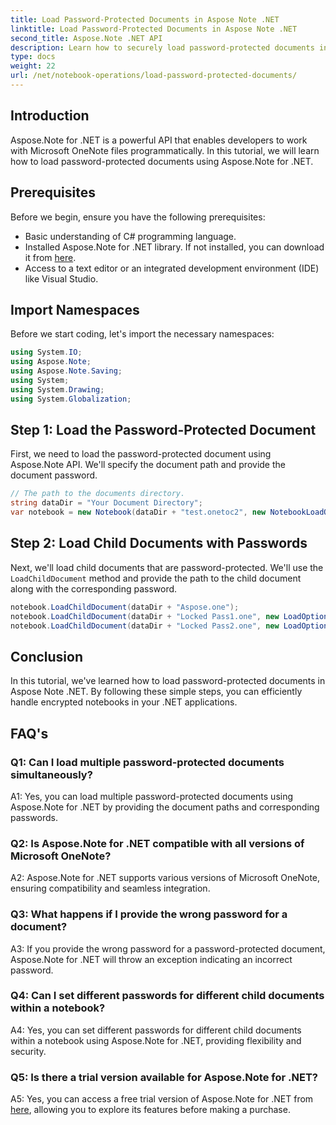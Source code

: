 ```yaml
---
title: Load Password-Protected Documents in Aspose Note .NET
linktitle: Load Password-Protected Documents in Aspose Note .NET
second_title: Aspose.Note .NET API
description: Learn how to securely load password-protected documents in Aspose Note .NET using simple steps. Ensure data confidentiality with encryption.
type: docs
weight: 22
url: /net/notebook-operations/load-password-protected-documents/
---
```

## Introduction

Aspose.Note for .NET is a powerful API that enables developers to work with Microsoft OneNote files programmatically. In this tutorial, we will learn how to load password-protected documents using Aspose.Note for .NET.

## Prerequisites

Before we begin, ensure you have the following prerequisites:

- Basic understanding of C# programming language.
- Installed Aspose.Note for .NET library. If not installed, you can download it from [here](https://releases.aspose.com/note/net/).
- Access to a text editor or an integrated development environment (IDE) like Visual Studio.

## Import Namespaces

Before we start coding, let's import the necessary namespaces:

```csharp
using System.IO;
using Aspose.Note;
using Aspose.Note.Saving;
using System;
using System.Drawing;
using System.Globalization;
```

## Step 1: Load the Password-Protected Document

First, we need to load the password-protected document using Aspose.Note API. We'll specify the document path and provide the document password.

```csharp
// The path to the documents directory.
string dataDir = "Your Document Directory";
var notebook = new Notebook(dataDir + "test.onetoc2", new NotebookLoadOptions() { DeferredLoading = true });
```

## Step 2: Load Child Documents with Passwords

Next, we'll load child documents that are password-protected. We'll use the `LoadChildDocument` method and provide the path to the child document along with the corresponding password.

```csharp
notebook.LoadChildDocument(dataDir + "Aspose.one");  
notebook.LoadChildDocument(dataDir + "Locked Pass1.one", new LoadOptions() { DocumentPassword = "pass" });
notebook.LoadChildDocument(dataDir + "Locked Pass2.one", new LoadOptions() { DocumentPassword = "pass2" });
```

## Conclusion

In this tutorial, we've learned how to load password-protected documents in Aspose Note .NET. By following these simple steps, you can efficiently handle encrypted notebooks in your .NET applications.

## FAQ's

### Q1: Can I load multiple password-protected documents simultaneously?

A1: Yes, you can load multiple password-protected documents using Aspose.Note for .NET by providing the document paths and corresponding passwords.

### Q2: Is Aspose.Note for .NET compatible with all versions of Microsoft OneNote?

A2: Aspose.Note for .NET supports various versions of Microsoft OneNote, ensuring compatibility and seamless integration.

### Q3: What happens if I provide the wrong password for a document?

A3: If you provide the wrong password for a password-protected document, Aspose.Note for .NET will throw an exception indicating an incorrect password.

### Q4: Can I set different passwords for different child documents within a notebook?

A4: Yes, you can set different passwords for different child documents within a notebook using Aspose.Note for .NET, providing flexibility and security.

### Q5: Is there a trial version available for Aspose.Note for .NET?

A5: Yes, you can access a free trial version of Aspose.Note for .NET from [here](https://releases.aspose.com/), allowing you to explore its features before making a purchase.
